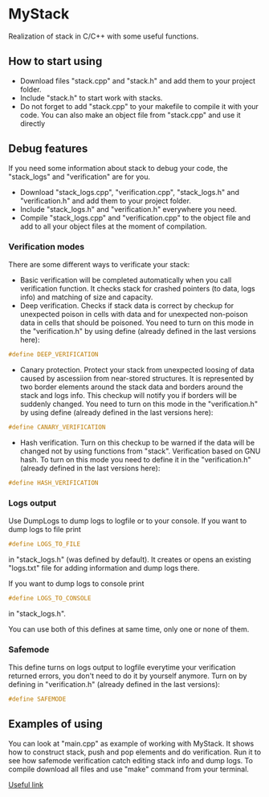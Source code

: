 # MyStack
Realization of stack in C/C++ with some useful functions.

## How to start using

* Download files "stack.cpp" and "stack.h" and add them to your project folder. 
* Include "stack.h" to start work with stacks.
* Do not forget to add "stack.cpp" to your makefile to compile it with your code. You can also make an object file from "stack.cpp" and use it directly

## Debug features

If you need some information about stack to debug your code, the "stack_logs" and "verification" are for you.

* Download "stack_logs.cpp", "verification.cpp", "stack_logs.h" and "verification.h" and add them to your project folder.
* Include "stack_logs.h" and "verification.h" everywhere you need.
* Compile "stack_logs.cpp" and "verification.cpp" to the object file and add to all your object files at the moment of compilation.

### Verification modes
There are some different ways to verificate your stack:

* Basic verification will be completed automatically when you call verification function. It checks stack for crashed pointers (to data, logs info) and matching of size and capacity. 
* Deep verification. Checks if stack data is correct by checkup for unexpected poison in cells with data and for unexpected non-poison data in cells that should be poisoned. You need to turn on this mode in the "verification.h" by using define (already defined in the last versions here):
```c++
#define DEEP_VERIFICATION
```

* Canary protection. Protect your stack from unexpected loosing of data caused by ascessiion from near-stored structures. It is represented by two border elements around the stack data and borders around the stack and logs info. This checkup will notify you if borders will be suddenly changed. You need to turn on this mode in the "verification.h" by using define (already defined in the last versions here):
```c++
#define CANARY_VERIFICATION
```
* Hash verification. Turn on this checkup to be warned if the data will be changed not by using functions from "stack". Verification based on GNU hash. To turn on this mode you need to define it in the "verification.h" (already defined in the last versions here):
```c++
#define HASH_VERIFICATION
```

### Logs output

Use DumpLogs to dump logs to logfile or to your console. If you want to dump logs to file print
```c++
#define LOGS_TO_FILE
```
in "stack_logs.h" (was defined by default). It creates or opens an existing "logs.txt" file for adding information and dump logs there.

If you want to dump logs to console print
```c++
#define LOGS_TO_CONSOLE
```
in "stack_logs.h".

You can use both of this defines at same time, only one or none of them.

### Safemode
This define turns on logs output to logfile everytime your verification returned errors, you don't need to do it by yourself anymore. Turn on by defining in "verification.h" (already defined in the last versions):
```c++
#define SAFEMODE
```

## Examples of using
You can look at "main.cpp" as example of working with MyStack. It shows how to construct stack, push and pop elements and do verification. Run it to see how safemode verification catch editing stack info and dump logs. To compile download all files and use "make" command from your terminal.

[Useful link](https://www.youtube.com/watch?v=dQw4w9WgXcQ)
